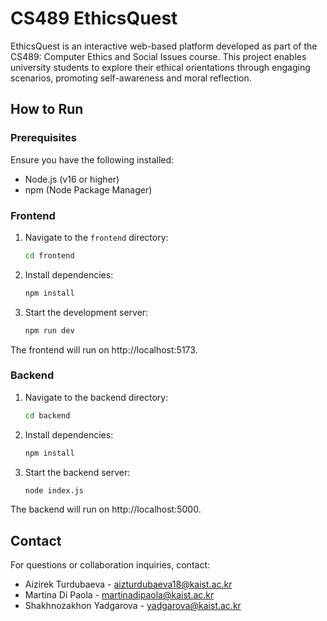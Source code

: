 # CS489 EthicsQuest

EthicsQuest is an interactive web-based platform developed as part of the CS489: Computer Ethics and Social Issues course. This project enables university students to explore their ethical orientations through engaging scenarios, promoting self-awareness and moral reflection.

## How to Run

### Prerequisites

Ensure you have the following installed:
- Node.js (v16 or higher)
- npm (Node Package Manager)

### Frontend

1. Navigate to the `frontend` directory:
   ```bash
   cd frontend
2. Install dependencies:
   ```bash
   npm install
3. Start the development server:
   ```bash
   npm run dev

The frontend will run on http://localhost:5173.

### Backend

1. Navigate to the backend directory:
   ```bash
   cd backend
2. Install dependencies:
   ```bash
   npm install
3. Start the backend server:
   ```bash
   node index.js

The backend will run on http://localhost:5000.

## Contact
For questions or collaboration inquiries, contact:

- Aizirek Turdubaeva - aizturdubaeva18@kaist.ac.kr
- Martina Di Paola - martinadipaola@kaist.ac.kr
- Shakhnozakhon Yadgarova - yadgarova@kaist.ac.kr
